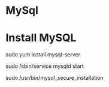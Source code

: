 # MySql
# Install MySQL

 sudo yum install mysql-server
 
 sudo /sbin/service mysqld start
 
 sudo /usr/bin/mysql_secure_installation

